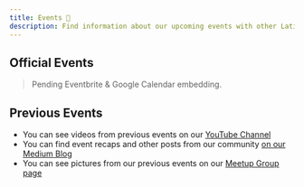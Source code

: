 ```yaml
---
title: Events 📅️
description: Find information about our upcoming events with other Latinxs in tech.
---
```


## Official Events

> Pending Eventbrite & Google Calendar embedding.

## Previous Events

- You can see videos from previous events on our [YouTube Channel](https://www.youtube.com/channel/UCUhXR0BOgyqrS1E_Sr4PVjQ)
- You can find event recaps and other posts from our community [on our Medium Blog](https://blog.techqueria.org)
- You can see pictures from our previous events on our [Meetup Group page](https://www.meetup.com/Latinos-in-Tech-Bay-Area/photos/)
